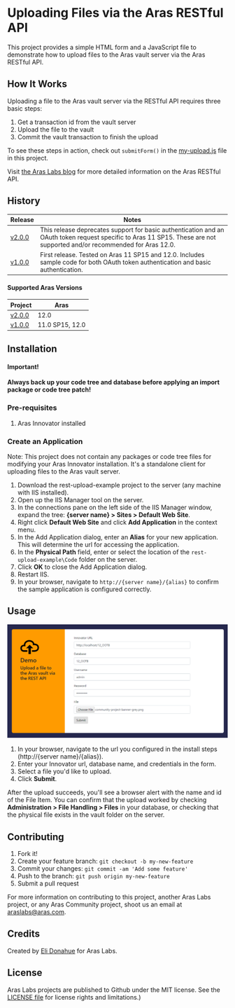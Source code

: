 # Uploading Files via the Aras RESTful API

This project provides a simple HTML form and a JavaScript file to demonstrate how to upload files to the Aras vault server via the Aras RESTful API. 

## How It Works

Uploading a file to the Aras vault server via the RESTful API requires three basic steps:

1. Get a transaction id from the vault server
2. Upload the file to the vault
3. Commit the vault transaction to finish the upload

To see these steps in action, check out `submitForm()` in the [my-upload.js](./Code/js/my-upload.js) file in this project. 

Visit [the Aras Labs blog](https://community.aras.com/tags/aras+labs) for more detailed information on the Aras RESTful API.

## History

Release | Notes
--------|--------
[v2.0.0](https://github.com/ArasLabs/rest-upload-example/releases/tag/v2.0.0) | This release deprecates support for basic authentication and an OAuth token request specific to Aras 11 SP15. These are not supported and/or recommended for Aras 12.0.
[v1.0.0](https://github.com/ArasLabs/rest-upload-example/releases/tag/v1.0.0) | First release. Tested on Aras 11 SP15 and 12.0. Includes sample code for both OAuth token authentication and basic authentication. 

#### Supported Aras Versions

Project | Aras
--------|------
[v2.0.0](https://github.com/ArasLabs/rest-upload-example/releases/tag/v2.0.0) | 12.0
[v1.0.0](https://github.com/ArasLabs/rest-upload-example/releases/tag/v1.0.0) | 11.0 SP15, 12.0

## Installation

#### Important!
**Always back up your code tree and database before applying an import package or code tree patch!**

### Pre-requisites

1. Aras Innovator installed

### Create an Application
Note: This project does not contain any packages or code tree files for modifying your Aras Innovator installation. It's a standalone client for uploading files to the Aras vault server.

1. Download the rest-upload-example project to the server (any machine with IIS installed).
2. Open up the IIS Manager tool on the server.
3. In the connections pane on the left side of the IIS Manager window, expand the tree: **{server name} > Sites > Default Web Site**.
4. Right click **Default Web Site** and click **Add Application** in the context menu.
5. In the Add Application dialog, enter an **Alias** for your new application. This will determine the url for accessing the application.
6. In the **Physical Path** field, enter or select the location of the `rest-upload-example\Code` folder on the server.
7. Click **OK** to close the Add Application dialog.
8. Restart IIS.
9. In your browser, navigate to `http://{server name}/{alias}` to confirm the sample application is configured correctly.

## Usage

![Screenshot of the rest upload sample application](Screenshots/screenshot.png)

1. In your browser, navigate to the url you configured in the install steps (http://{server name}/{alias}).
2. Enter your Innovator url, database name, and credentials in the form.
3. Select a file you'd like to upload.
4. Click **Submit**.

After the upload succeeds, you'll see a browser alert with the name and id of the File Item. You can confirm that the upload worked by checking **Administration > File Handling > Files** in your database, or checking that the physical file exists in the vault folder on the server.

## Contributing

1. Fork it!
2. Create your feature branch: `git checkout -b my-new-feature`
3. Commit your changes: `git commit -am 'Add some feature'`
4. Push to the branch: `git push origin my-new-feature`
5. Submit a pull request

For more information on contributing to this project, another Aras Labs project, or any Aras Community project, shoot us an email at araslabs@aras.com.

## Credits

Created by [Eli Donahue](https://github.com/elijdonahue) for Aras Labs. 

## License

Aras Labs projects are published to Github under the MIT license. See the [LICENSE file](./LICENSE.md) for license rights and limitations.)